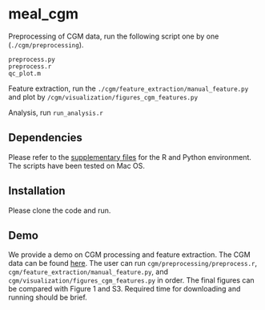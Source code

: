 # meal_cgm

Preprocessing of CGM data, run the following script one by one (`./cgm/preprocessing`). 

```
preprocess.py
preprocess.r
qc_plot.m
```
Feature extraction, run the `./cgm/feature_extraction/manual_feature.py` and plot by `/cgm/visualization/figures_cgm_features.py`

Analysis, run `run_analysis.r`

## Dependencies
Please refer to the [supplementary files]() for the R and Python environment. The scripts have been tested on Mac OS.

## Installation
Please clone the code and run.

## Demo
We provide a demo on CGM processing and feature extraction. The CGM data can be found [here](). The user can run `cgm/preprocessing/preprocess.r`, `cgm/feature_extraction/manual_feature.py`, and `cgm/visualization/figures_cgm_features.py` in order. The final figures can be compared with Figure 1 and S3. Required time for downloading and running should be brief.
